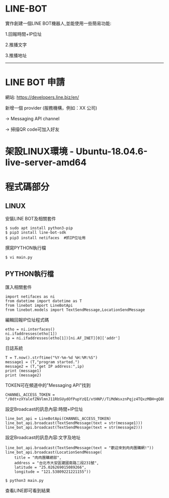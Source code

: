 # LINE-BOT
實作創建一個LINE BOT機器人,並能使用一些簡易功能:

1.回報時間+IP位址

2.推播文字

3.推播地址

-----------------------------------------------------------------------
# LINE BOT 申請
網站: https://developers.line.biz/en/

新增一個 provider (服務機構，例如：XX 公司) 

→ Messaging API channel　

→ 掃描QR code可加入好友

# 架設LINUX環境 - Ubuntu-18.04.6-live-server-amd64

# 程式碼部分
## LINUX
安裝LINE BOT及相關套件
```
$ sudo apt install python3-pip
$ pip3 install line-bot-sdk
$ pip3 install netifaces  #抓IP位址用
```

撰寫PYTHON執行檔
```
$ vi main.py
```

## PYTHON執行檔
匯入相關套件
```
import netifaces as ni
from datetime import datetime as T
from linebot import LineBotApi
from linebot.models import TextSendMessage,LocationSendMessage
```

編輯回報IP位址程式碼
```
etho = ni.interfaces()
ni.ifaddresses(etho[1])
ip = ni.ifaddresses(etho[1])[ni.AF_INET][0]['addr']
```

日誌系統
```
T = T.now().strftime("%Y-%m-%d %H:%M:%S")
message1 = (T,"program started.")
message2 = (T,"get IP address:",ip)
print (message1)
print (message2)
```

TOKEN可在頻道中的"Messaging API"找到
```
CHANNEL_ACCESS_TOKEN = "/0dt+zXYalefZNVlmnJ11RbSUydOfPupYzQI/xtHNP//TiMdWsxznPqjz4TQxzMBH+gQ80g6gSOwkSYLY9HrB2ozdGoC+GjTBYre135NdXhxv9/pyczLlFUTaFhiSJrW3jyCr7K3pdDREl+DlftVYAdB04t89/1O/w1cDnyilFU="
```

設定Broadcast的訊息內容:時間+IP位址
```
line_bot_api = LineBotApi(CHANNEL_ACCESS_TOKEN)
line_bot_api.broadcast(TextSendMessage(text = str(message1)))
line_bot_api.broadcast(TextSendMessage(text = str(message2)))
```

設定Broadcast的訊息內容:文字及地址
```
line_bot_api.broadcast(TextSendMessage(text = "歡迎來到肉肉團購網!"))
line_bot_api.broadcast(LocationSendMessage(
    title = "肉肉團購總部",
    address = "台北市大安區建國南路二段231號",
    latitude = "25.026269015089266",
    longitude = "121.53809221221155"))
```

```
$ python3 main.py
```

查看LINE即可看到結果
